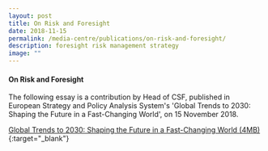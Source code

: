 ```yaml
---
layout: post
title: On Risk and Foresight
date: 2018-11-15
permalink: /media-centre/publications/on-risk-and-foresight/
description: foresight risk management strategy
image: ""
---
```

#### On Risk and Foresight

The following essay is a contribution by Head of CSF, published in European Strategy and Policy Analysis System's 'Global Trends to 2030: Shaping the Future in a Fast-Changing World', on 15 November 2018.

[Global Trends to 2030: Shaping the Future in a Fast-Changing World (4MB)](https://www.iss.europa.eu/sites/default/files/EUISSFiles/ESPAS_Report.pdf){:target="_blank"}